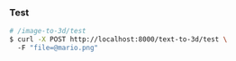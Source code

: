### Test
```sh
# /image-to-3d/test
$ curl -X POST http://localhost:8000/text-to-3d/test \ 
  -F "file=@mario.png" 
```
